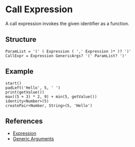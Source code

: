 # Call Expression

A call expression invokes the given identifier as a function.

## Structure

```grammar
ParamList = '(' ( Expression ( ',' Expression )* )? ')'
CallExpr = Expression GenericArgs? '(' ParamList? ')'
```

## Example

```syntek
start()
padLeft('Hello', 5, ' ')
print(getValue())
max((5 + 3) * 2, 9) + min(5, getValue())
identity<Number>(5)
createPair<Number, String>(5, 'Hello')
```

## References

- [Expression](/spec/grammar/syntactic/expressions/)
- [Generic Arguments](/spec/grammar/syntactic/#generic-arguments)

